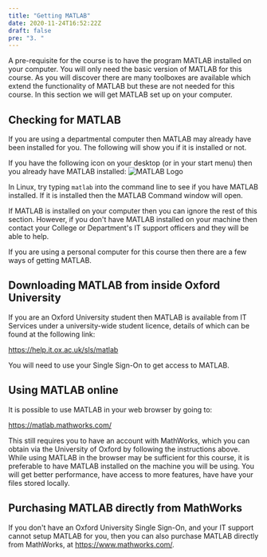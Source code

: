 ```yaml
---
title: "Getting MATLAB"
date: 2020-11-24T16:52:22Z
draft: false
pre: "3. "
---
```


A pre-requisite for the course is to have the program MATLAB installed on your computer.
You will only need the basic version of MATLAB for this course.
As you will discover there are many toolboxes are available which extend the functionality of MATLAB but these are not needed for this course.
In this section we will get MATLAB set up on your computer.


## Checking for MATLAB

If you are using a departmental computer then MATLAB may already have been installed for you.
The following will show you if it is installed or not.

If you have the following icon on your desktop (or in your start menu) then you already have MATLAB installed:
![MATLAB Logo](/ScientificComputingInMatlab/logos/matlab_logo.png?width=3vw)

In Linux, try typing `matlab` into the command line to see if you have MATLAB installed.
If it is installed then the MATLAB Command window will open.

If MATLAB is installed on your computer then you can ignore the rest of this section.
However, if you don't have MATLAB installed on your machine then contact your College or Department's IT support officers and they will be able to help.

If you are using a personal computer for this course then there are a few ways of getting MATLAB.


## Downloading MATLAB from inside Oxford University

If you are an Oxford University student then MATLAB is available from IT Services under a university-wide student licence, details of which can be found at the following link:

https://help.it.ox.ac.uk/sls/matlab

You will need to use your Single Sign-On to get access to MATLAB.


## Using MATLAB online

It is possible to use MATLAB in your web browser by going to:

https://matlab.mathworks.com/

This still requires you to have an account with MathWorks, which you can obtain via the University of Oxford by following the instructions above.
While using MATLAB in the browser may be sufficient for this course, it is preferable to have MATLAB installed on the machine you will be using.
You will get better performance, have access to more features, have have your files stored locally.


## Purchasing MATLAB directly from MathWorks

If you don't have an Oxford University Single Sign-On, and your IT support cannot setup MATLAB for you, then you can also purchase MATLAB directly from MathWorks, at https://www.mathworks.com/.
